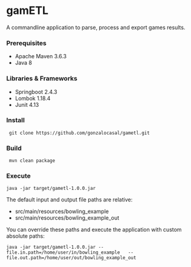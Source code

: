 # gamETL

A commandline application to parse, process and export games results.  

### Prerequisites
* Apache Maven 3.6.3
* Java 8

### Libraries & Frameworks
* Springboot 2.4.3
* Lombok 1.18.4
* Junit 4.13

### Install
```
 git clone https://github.com/gonzalocasal/gametl.git
```

### Build
```
 mvn clean package
```

### Execute
```
java -jar target/gametl-1.0.0.jar
```
The default input and output file paths are relative: 

* src/main/resources/bowling_example
* src/main/resources/bowling_example_out

You can override these paths and execute the application with custom absolute paths:
```
java -jar target/gametl-1.0.0.jar --file.in.path=/home/user/in/bowling_example   --file.out.path=/home/user/out/bowling_example_out
```
